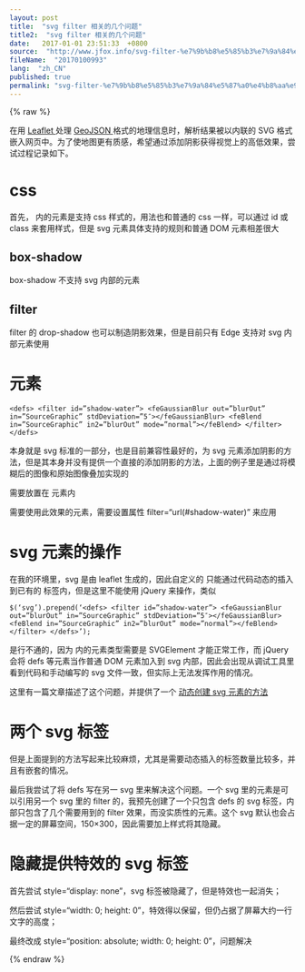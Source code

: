 ```yaml
---
layout: post
title:  "svg filter 相关的几个问题"
title2:  "svg filter 相关的几个问题"
date:   2017-01-01 23:51:33  +0800
source:  "http://www.jfox.info/svg-filter-%e7%9b%b8%e5%85%b3%e7%9a%84%e5%87%a0%e4%b8%aa%e9%97%ae%e9%a2%98.html"
fileName:  "20170100993"
lang:  "zh_CN"
published: true
permalink: "svg-filter-%e7%9b%b8%e5%85%b3%e7%9a%84%e5%87%a0%e4%b8%aa%e9%97%ae%e9%a2%98.html"
---
```

{% raw %}
<p> 在用 <a href=”http://leafletjs.com/” rel=”nofollow”> Leaflet </a> 处理 <a href=”http://geojson.org/” rel=”nofollow”> GeoJSON </a> 格式的地理信息时，解析结果被以内联的 SVG 格式嵌入网页中。为了使地图更有质感，希望通过添加阴影获得视觉上的高低效果，尝试过程记录如下。 </p> <h1> css </h1> <p> 首先， 内的元素是支持 css 样式的，用法也和普通的 css 一样，可以通过 id 或 class 来套用样式，但是 svg 元素具体支持的规则和普通 DOM 元素相差很大 </p> <h2> box-shadow </h2> <p> box-shadow 不支持 svg 内部的元素 </p> <h2> filter </h2> <p> filter 的 drop-shadow 也可以制造阴影效果，但是目前只有 Edge 支持对 svg 内部元素使用 </p> <h1> 元素 </h1> <pre><code>&lt;defs&gt; &lt;filter id=”shadow-water”&gt; &lt;feGaussianBlur out=”blurOut” in=”SourceGraphic” stdDeviation=”5″&gt;&lt;/feGaussianBlur&gt; &lt;feBlend in=”SourceGraphic” in2=”blurOut” mode=”normal”&gt;&lt;/feBlend&gt; &lt;/filter&gt; &lt;/defs&gt; </code></pre> <p> 本身就是 svg 标准的一部分，也是目前兼容性最好的，为 svg 元素添加阴影的方法，但是其本身并没有提供一个直接的添加阴影的方法，上面的例子里是通过将模糊后的图像和原始图像叠加实现的 </p> <p> 需要放置在 元素内 </p> <p> 需要使用此效果的元素，需要设置属性 filter=“url(#shadow-water)” 来应用 </p> <h1> svg 元素的操作 </h1> <p> 在我的环境里，svg 是由 leaflet 生成的，因此自定义的 只能通过代码动态的插入到已有的 标签内，但是这里不能使用 jQuery 来操作，类似 </p> <pre><code>$(‘svg’).prepend(‘&lt;defs&gt; &lt;filter id=”shadow-water”&gt; &lt;feGaussianBlur out=”blurOut” in=”SourceGraphic” stdDeviation=”5″&gt;&lt;/feGaussianBlur&gt; &lt;feBlend in=”SourceGraphic” in2=”blurOut” mode=”normal”&gt;&lt;/feBlend&gt; &lt;/filter&gt; &lt;/defs&gt;’); </code></pre> <p> 是行不通的，因为 内的元素类型需要是 SVGElement 才能正常工作，而 jQuery 会将 defs 等元素当作普通 DOM 元素加入到 svg 内部，因此会出现从调试工具里看到代码和手动编写的 svg 文件一致，但实际上无法发挥作用的情况。 </p> <p> 这里有一篇文章描述了这个问题，并提供了一个 <a href=”http://http://chubao4ever.github.io/tech/2015/07/16/jquerys-append-not-working-with-svg-element.html” rel=”nofollow”> 动态创建 svg 元素的方法 </a> </p> <h1> 两个 svg 标签 </h1> <p> 但是上面提到的方法写起来比较麻烦，尤其是需要动态插入的标签数量比较多，并且有嵌套的情况。 </p> <p> 最后我尝试了将 defs 写在另一 svg 里来解决这个问题。一个 svg 里的元素是可以引用另一个 svg 里的 filter 的，我预先创建了一个只包含 defs 的 svg 标签，内部只包含了几个需要用到的 filter 效果，而没实质性的元素。这个 svg 默认也会占据一定的屏幕空间，150×300，因此需要加上样式将其隐藏。 </p> <h1> 隐藏提供特效的 svg 标签 </h1> <p> 首先尝试 style=“display: none”，svg 标签被隐藏了，但是特效也一起消失； </p> <p> 然后尝试 style=“width: 0; height: 0”，特效得以保留，但仍占据了屏幕大约一行文字的高度； </p> <p> 最终改成 style=“position: absolute; width: 0; height: 0”，问题解决 </p>
{% endraw %}

